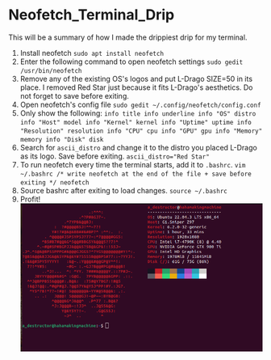 # Neofetch_Terminal_Drip
This will be a summary of how I made the drippiest drip for my terminal.

1. Install neofetch
   ``
   sudo apt install neofetch
   ``
2. Enter the following command to open neofetch settings
   ``
   sudo gedit /usr/bin/neofetch
   ``
3. Remove any of the existing OS's logos and put L-Drago SIZE=50 in its place. I removed Red Star just because it fits L-Drago's aesthetics. Do not forget to save before exiting.
4. Open neofetch's config file
   ``
   sudo gedit ~/.config/neofetch/config.conf
   ``
5. Only show the following:
   ``
    info title
    info underline
    info "OS" distro
    info "Host" model
    info "Kernel" kernel
    info "Uptime" uptime
    info "Resolution" resolution
    info "CPU" cpu
    info "GPU" gpu
    info "Memory" memory
    info "Disk" disk
   ``
6. Search for `ascii_distro` and change it to the distro you placed L-Drago as its logo. Save before exiting.
   ``
   ascii_distro="Red Star"
   ``
7. To run neofetch every time the terminal starts, add it to `.bashrc`.
   ``
   vim ~/.bashrc
   /* write neofetch at the end of the file + save before exiting */
   neofetch
   ``
8. Source bashrc after exiting to load changes.
   ``
   source ~/.bashrc
   ``
9. Profit! \
    ![](drip.png)
